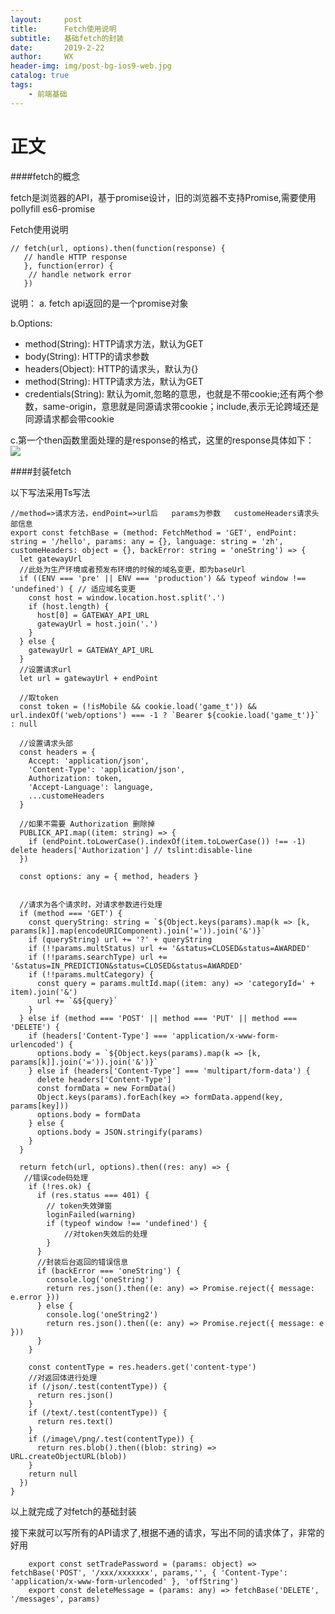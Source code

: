 ```yaml
---
layout:     post
title:      Fetch使用说明
subtitle:   基础fetch的封装
date:       2019-2-22
author:     WX
header-img: img/post-bg-ios9-web.jpg
catalog: true
tags:
    - 前端基础
---
```


# 正文


####fetch的概念

fetch是浏览器的API，基于promise设计，旧的浏览器不支持Promise,需要使用 pollyfill es6-promise
    
    
Fetch使用说明

    // fetch(url, options).then(function(response) { 
       // handle HTTP response
       }, function(error) {
        // handle network error
       })

说明：
a. fetch api返回的是一个promise对象

b.Options:
<ul> 
    <li>method(String): HTTP请求方法，默认为GET</li>
    <li>body(String): HTTP的请求参数</li>
    <li>headers(Object): HTTP的请求头，默认为{}</li>
    <li>method(String): HTTP请求方法，默认为GET</li>
    <li>credentials(String): 默认为omit,忽略的意思，也就是不带cookie;还有两个参数，same-origin，意思就是同源请求带cookie；include,表示无论跨域还是同源请求都会带cookie</li>
</ul>   

c.第一个then函数里面处理的是response的格式，这里的response具体如下：
<img src='https://upload-images.jianshu.io/upload_images/6522842-08395937b2f4d695.png?imageMogr2/auto-orient/strip%7CimageView2/2/w/1000/format/webp'/>


####封装fetch

以下写法采用Ts写法
    
    
    //method=>请求方法，endPoint=>url后   params为参数   customeHeaders请求头部信息
    export const fetchBase = (method: FetchMethod = 'GET', endPoint: string = '/hello', params: any = {}, language: string = 'zh', customeHeaders: object = {}, backError: string = 'oneString') => {
      let gatewayUrl
      //此处为生产环境或者预发布环境的时候的域名变更，即为baseUrl
      if ((ENV === 'pre' || ENV === 'production') && typeof window !== 'undefined') { // 适应域名变更
        const host = window.location.host.split('.')
        if (host.length) {
          host[0] = GATEWAY_API_URL
          gatewayUrl = host.join('.')
        }
      } else {
        gatewayUrl = GATEWAY_API_URL
      }
      //设置请求url
      let url = gatewayUrl + endPoint
    
      //取token
      const token = (!isMobile && cookie.load('game_t')) && url.indexOf('web/options') === -1 ? `Bearer ${cookie.load('game_t')}` : null

      //设置请求头部
      const headers = {
        Accept: 'application/json',
        'Content-Type': 'application/json',
        Authorization: token,
        'Accept-Language': language,
        ...customeHeaders
      }
    
      //如果不需要 Authorization 删除掉
      PUBLICK_API.map((item: string) => {
        if (endPoint.toLowerCase().indexOf(item.toLowerCase()) !== -1) delete headers['Authorization'] // tslint:disable-line
      })

      const options: any = { method, headers }
    
    
      //请求为各个请求时，对请求参数进行处理
      if (method === 'GET') {
        const queryString: string = `${Object.keys(params).map(k => [k, params[k]].map(encodeURIComponent).join('=')).join('&')}`
        if (queryString) url += '?' + queryString
        if (!!params.multStatus) url += '&status=CLOSED&status=AWARDED'
        if (!!params.searchType) url += '&status=IN_PREDICTION&status=CLOSED&status=AWARDED'
        if (!!params.multCategory) {
          const query = params.multId.map((item: any) => 'categoryId=' + item).join('&')
          url += `&${query}`
        }
      } else if (method === 'POST' || method === 'PUT' || method === 'DELETE') {
        if (headers['Content-Type'] === 'application/x-www-form-urlencoded') {
          options.body = `${Object.keys(params).map(k => [k, params[k]].join('=')).join('&')}`
        } else if (headers['Content-Type'] === 'multipart/form-data') {
          delete headers['Content-Type']
          const formData = new FormData()
          Object.keys(params).forEach(key => formData.append(key, params[key]))
          options.body = formData
        } else {
          options.body = JSON.stringify(params)
        }
      }
    
      return fetch(url, options).then((res: any) => {
       //错误code码处理
        if (!res.ok) {
          if (res.status === 401) {
            // token失效弹窗
            loginFailed(warning)
            if (typeof window !== 'undefined') {
                //对token失效后的处理
            }
          }
          //封装后台返回的错误信息
          if (backError === 'oneString') {
            console.log('oneString')
            return res.json().then((e: any) => Promise.reject({ message: e.error }))
          } else {
            console.log('oneString2')
            return res.json().then((e: any) => Promise.reject({ message: e }))
          }
        }
    
        const contentType = res.headers.get('content-type')
        //对返回体进行处理
        if (/json/.test(contentType)) {
          return res.json()
        }
        if (/text/.test(contentType)) {
          return res.text()
        }
        if (/image\/png/.test(contentType)) {
          return res.blob().then((blob: string) => URL.createObjectURL(blob))
        }
        return null
      })
    }
    
以上就完成了对fetch的基础封装

接下来就可以写所有的API请求了,根据不通的请求，写出不同的请求体了，非常的好用


        export const setTradePassword = (params: object) => fetchBase('POST', '/xxx/xxxxxxx', params,'', { 'Content-Type': 'application/x-www-form-urlencoded' }, 'offString')
        export const deleteMessage = (params: any) => fetchBase('DELETE', '/messages', params)



